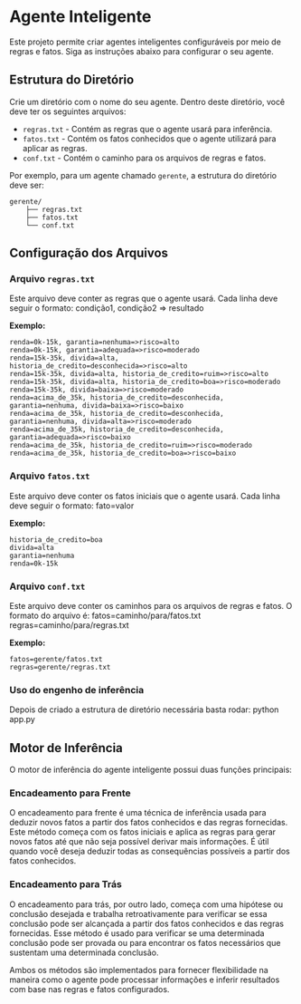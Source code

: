 # Agente Inteligente

Este projeto permite criar agentes inteligentes configuráveis por meio de regras e fatos. Siga as instruções abaixo para configurar o seu agente.

## Estrutura do Diretório

Crie um diretório com o nome do seu agente. Dentro deste diretório, você deve ter os seguintes arquivos:

- `regras.txt` - Contém as regras que o agente usará para inferência.
- `fatos.txt` - Contém os fatos conhecidos que o agente utilizará para aplicar as regras.
- `conf.txt` - Contém o caminho para os arquivos de regras e fatos.

Por exemplo, para um agente chamado `gerente`, a estrutura do diretório deve ser:

```
gerente/
    ├── regras.txt
    ├── fatos.txt
    └── conf.txt
```

## Configuração dos Arquivos

### Arquivo `regras.txt`

Este arquivo deve conter as regras que o agente usará. Cada linha deve seguir o formato:
condição1, condição2 => resultado

**Exemplo:**

```plaintext
renda=0k-15k, garantia=nenhuma=>risco=alto
renda=0k-15k, garantia=adequada=>risco=moderado
renda=15k-35k, divida=alta, historia_de_credito=desconhecida=>risco=alto
renda=15k-35k, divida=alta, historia_de_credito=ruim=>risco=alto
renda=15k-35k, divida=alta, historia_de_credito=boa=>risco=moderado
renda=15k-35k, divida=baixa=>risco=moderado
renda=acima_de_35k, historia_de_credito=desconhecida, garantia=nenhuma, divida=baixa=>risco=baixo
renda=acima_de_35k, historia_de_credito=desconhecida, garantia=nenhuma, divida=alta=>risco=moderado
renda=acima_de_35k, historia_de_credito=desconhecida, garantia=adequada=>risco=baixo
renda=acima_de_35k, historia_de_credito=ruim=>risco=moderado
renda=acima_de_35k, historia_de_credito=boa=>risco=baixo
```

### Arquivo `fatos.txt`

Este arquivo deve conter os fatos iniciais que o agente usará. Cada linha deve seguir o formato:
fato=valor

**Exemplo:**
```plaintext
historia_de_credito=boa
divida=alta          
garantia=nenhuma
renda=0k-15k
```

### Arquivo `conf.txt`

Este arquivo deve conter os caminhos para os arquivos de regras e fatos. O formato do arquivo é:
fatos=caminho/para/fatos.txt
regras=caminho/para/regras.txt

**Exemplo:**
```plaintext
fatos=gerente/fatos.txt
regras=gerente/regras.txt
```


### Uso do engenho de inferência

Depois de criado a estrutura de diretório necessária basta rodar: python app.py

## Motor de Inferência

O motor de inferência do agente inteligente possui duas funções principais:

### Encadeamento para Frente

O encadeamento para frente é uma técnica de inferência usada para deduzir novos fatos a partir dos fatos conhecidos e das regras fornecidas. Este método começa com os fatos iniciais e aplica as regras para gerar novos fatos até que não seja possível derivar mais informações. É útil quando você deseja deduzir todas as consequências possíveis a partir dos fatos conhecidos.

### Encadeamento para Trás

O encadeamento para trás, por outro lado, começa com uma hipótese ou conclusão desejada e trabalha retroativamente para verificar se essa conclusão pode ser alcançada a partir dos fatos conhecidos e das regras fornecidas. Esse método é usado para verificar se uma determinada conclusão pode ser provada ou para encontrar os fatos necessários que sustentam uma determinada conclusão.

Ambos os métodos são implementados para fornecer flexibilidade na maneira como o agente pode processar informações e inferir resultados com base nas regras e fatos configurados.

